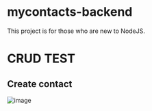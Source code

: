 # mycontacts-backend
This project is for those who are new to NodeJS.

# CRUD TEST
## Create contact
![image](https://github.com/ThienNg65/mycontacts-backend/assets/112293169/3c8106ac-3a5e-4281-954e-6b48013eadf0)

